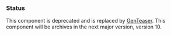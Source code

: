### Status
This component is deprecated and is replaced by [GenTeaser](../GenTeaser).
This component will be archives in the next major version, version 10.
